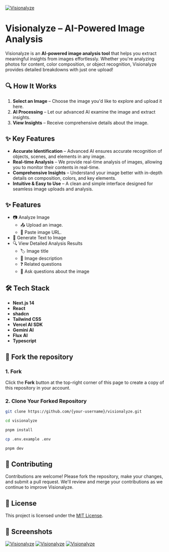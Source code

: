 [![Visionalyze](https://fachryafrz.com/projects/visionalyze/upload.png)](https://visionalyze.fachryafrz.com)

# Visionalyze – AI-Powered Image Analysis

Visionalyze is an **AI-powered image analysis tool** that helps you extract meaningful insights from images effortlessly. Whether you're analyzing photos for content, color composition, or object recognition, Visionalyze provides detailed breakdowns with just one upload!

## 🔍 How It Works

1. **Select an Image** – Choose the image you'd like to explore and upload it here.
2. **AI Processing** – Let our advanced AI examine the image and extract insights.
3. **View Insights** – Receive comprehensive details about the image.

## ✨ Key Features

- **Accurate Identification** – Advanced AI ensures accurate recognition of objects, scenes, and elements in any image.
- **Real-time Analysis** – We provide real-time analysis of images, allowing you to monitor their contents in real-time.
- **Comprehensive Insights** – Understand your image better with in-depth details on composition, colors, and key elements.
- **Intuitive & Easy to Use** – A clean and simple interface designed for seamless image uploads and analysis.

## ✨ Features

- 📷 Analyze Image
  - 📤 Upload an image.
  - 🔗 Paste image URL.
- 🎨 Generate Text to Image
- 🔍 View Detailed Analysis Results
  - 🏷️ Image title
  - 📝 Image description
  - ❓ Related questions
  - 💬 Ask questions about the image

## 🛠️ Tech Stack

- **Next.js 14**
- **React**
- **shadcn**
- **Tailwind CSS**
- **Vercel AI SDK**
- **Gemini AI**
- **Flux AI**
- **Typescript**

## 🚀 Fork the repository

### 1. Fork

Click the **Fork** button at the top-right corner of this page to create a copy of this repository in your account.

### 2. Clone Your Forked Repository

```sh
git clone https://github.com/{your-username}/visionalyze.git

cd visionalyze

pnpm install

cp .env.example .env

pnpm dev
```

## 🤝 Contributing

Contributions are welcome! Please fork the repository, make your changes, and submit a pull request. We'll review and merge your contributions as we continue to improve Visionalyze.

## 📜 License

This project is licensed under the [MIT License](LICENSE).

## 📸 Screenshots

[![Visionalyze](https://fachryafrz.com/projects/visionalyze/url.png)](https://visionalyze.fachryafrz.com)
[![Visionalyze](https://fachryafrz.com/projects/visionalyze/generate.png)](https://visionalyze.fachryafrz.com)
[![Visionalyze](https://fachryafrz.com/projects/visionalyze/results.png)](https://visionalyze.fachryafrz.com)
